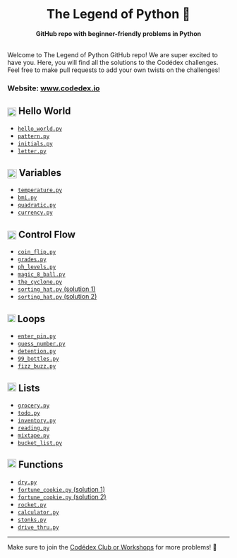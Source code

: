 <div align="center">
  <br>
  <h1>The Legend of Python 🐍</h1>
  <strong>GitHub repo with beginner-friendly problems in Python</strong>
</div>
<br>

Welcome to The Legend of Python GitHub repo! We are super excited to have you. Here, you will find all the solutions to the Codédex challenges. Feel free to make pull requests to add your own twists on the challenges!

### Website: www.codedex.io

## <img src="https://raw.githubusercontent.com/codedex-io/python-101/main/assets/badge_earth.png" height="20" style="vertical-align: middle"> Hello World

- [`hello_world.py`](https://github.com/codedex-io/python-101/blob/main/1-hello-world/02_hello_world.py)
- [`pattern.py`](https://github.com/codedex-io/python-101/blob/main/1-hello-world/03_pattern.py)
- [`initials.py`](https://github.com/codedex-io/python-101/blob/main/1-hello-world/04_initials.py)
- [`letter.py`](https://github.com/codedex-io/python-101/blob/main/1-hello-world/05_letter.py)

## <img src="https://raw.githubusercontent.com/codedex-io/python-101/main/assets/badge_equal.png" height="21" style="vertical-align: middle"> Variables

- [`temperature.py`](https://github.com/codedex-io/python-101/blob/main/2-variables/07_temperature.py)
- [`bmi.py`](https://github.com/codedex-io/python-101/blob/main/2-variables/08_bmi.py)
- [`quadratic.py`](https://github.com/codedex-io/python-101/blob/main/2-variables/09_quadratic.py)
- [`currency.py`](https://github.com/codedex-io/python-101/blob/main/2-variables/10_currency.py)

## <img src="https://raw.githubusercontent.com/codedex-io/python-101/main/assets/badge_fork.png" height="20" style="vertical-align: middle"> Control Flow

- [`coin_flip.py`](https://github.com/codedex-io/python-101/blob/main/3-control-flow/11_coin_flip.py)
- [`grades.py`](https://github.com/codedex-io/python-101/blob/main/3-control-flow/12_grades.py)
- [`ph_levels.py`](https://github.com/codedex-io/python-101/blob/main/3-control-flow/13_ph_levels.py)
- [`magic_8_ball.py`](https://github.com/codedex-io/python-101/blob/main/3-control-flow/14_magic_8_ball.py)
- [`the_cyclone.py`](https://github.com/codedex-io/python-101/blob/main/3-control-flow/15_the_cyclone.py)
- [`sorting_hat.py` (solution 1)](https://github.com/codedex-io/python-101/blob/main/3-control-flow/16_sorting_hat_1.py)
- [`sorting_hat.py` (solution 2)](https://github.com/codedex-io/python-101/blob/main/3-control-flow/16_sorting_hat_2.py)

## <img src="https://raw.githubusercontent.com/codedex-io/python-101/main/assets/badge_loop.png" height="18"> Loops

- [`enter_pin.py`](https://github.com/codedex-io/python-101/blob/main/4-loops/17_enter_pin.py)
- [`guess_number.py`](https://github.com/codedex-io/python-101/blob/main/4-loops/18_guess_number.py)
- [`detention.py`](https://github.com/codedex-io/python-101/blob/main/4-loops/19_detention.py)
- [`99_bottles.py`](https://github.com/codedex-io/python-101/blob/main/4-loops/20_99_bottles.py)
- [`fizz_buzz.py`](https://github.com/codedex-io/python-101/blob/main/4-loops/21_fizz_buzz.py)

## <img src="https://raw.githubusercontent.com/codedex-io/python-101/main/assets/badge_lists.png" height="20"> Lists

- [`grocery.py`](https://github.com/codedex-io/python-101/blob/main/5-lists/22_grocery.py)
- [`todo.py`](https://github.com/codedex-io/python-101/blob/main/5-lists/23_todo.py)
- [`inventory.py`](https://github.com/codedex-io/python-101/blob/main/5-lists/24_inventory.py)
- [`reading.py`](https://github.com/codedex-io/python-101/blob/main/5-lists/25_reading.py)
- [`mixtape.py`](https://github.com/codedex-io/python-101/blob/main/5-lists/26_mixtape.py)
- [`bucket_list.py`](https://github.com/codedex-io/python-101/blob/main/5-lists/27_bucket_list.py)

## <img src="https://raw.githubusercontent.com/codedex-io/python-101/main/assets/badge-6-functions.png" height="20"> Functions

- [`dry.py`](https://github.com/codedex-io/python-101/blob/main/6-functions/28_dry.py)
- [`fortune_cookie.py` (solution 1)](https://github.com/codedex-io/python-101/blob/main/6-functions/29_fortune_cookie_1.py)
- [`fortune_cookie.py` (solution 2)](https://github.com/codedex-io/python-101/blob/main/6-functions/29_fortune_cookie_2.py)
- [`rocket.py`](https://github.com/codedex-io/python-101/blob/main/6-functions/30_rocket.py)
- [`calculator.py`](https://github.com/codedex-io/python-101/blob/main/6-functions/31_calculator.py)
- [`stonks.py`](https://github.com/codedex-io/python-101/blob/main/6-functions/32_stonks.py)
- [`drive_thru.py`](https://github.com/codedex-io/python-101/blob/main/6-functions/33_drive_thru.py)

---

Make sure to join the [Codédex Club or Workshops](https://www.codedex.io/community) for more problems! 💖
